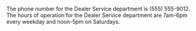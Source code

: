The phone number for the Dealer Service department is (555) 555-9012.
The hours of operation for the Dealer Service department are 7am-6pm every weekday and noon-5pm on Saturdays.
